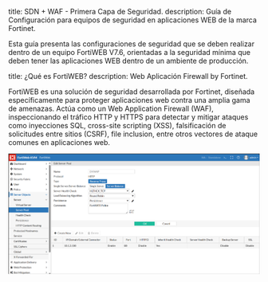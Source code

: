 title: SDN + WAF - Primera Capa de Seguridad.
description: Guía de Configuración para equipos de seguridad en aplicaciones WEB de la marca Fortinet.

Esta guía presenta las configuraciones de seguridad que se deben realizar dentro de un equipo FortiWEB V7.6, orientadas a la seguridad mínima que deben tener las aplicaciones WEB dentro de un ambiente de producción.

title: ¿Qué es FortiWEB?
description: Web Aplicación Firewall by Fortinet.

FortiWEB es una solución de seguridad desarrollada por Fortinet, diseñada específicamente para proteger aplicaciones web contra una amplia gama de amenazas. Actúa como un Web Application Firewall (WAF), inspeccionando el tráfico HTTP y HTTPS para detectar y mitigar ataques como inyecciones SQL, cross-site scripting (XSS), falsificación de solicitudes entre sitios (CSRF), file inclusion, 
entre otros vectores de ataque comunes en aplicaciones web.

![Imagen 1.1](img/fortiweb1.png)

